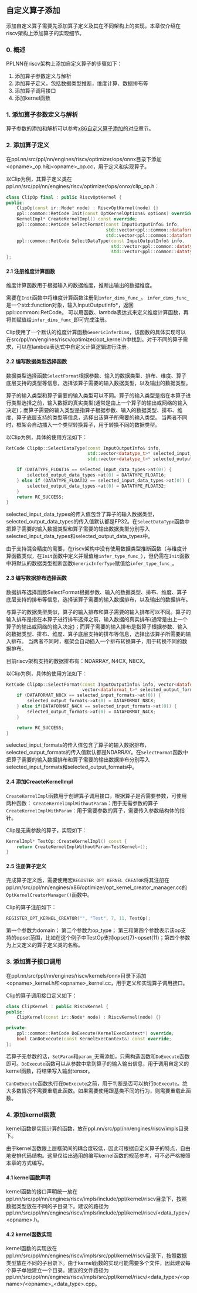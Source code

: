 ## 自定义算子添加
添加自定义算子需要先添加算子定义及其在不同架构上的实现。本章仅介绍在riscv架构上添加算子的实现细节。

### 0. 概述
PPLNN在riscv架构上添加自定义算子的步骤如下：
1. 添加算子参数定义与解析
1. 添加算子定义，包括数据类型推断，维度计算、数据排布等
2. 添加算子调用接口
3. 添加kernel函数

### 1. 添加算子参数定义与解析
算子参数的添加和解析可以参考[x86自定义算子添加](../x86-doc/add_op.md)的对应章节。

### 2. 添加算子定义

在ppl.nn/src/ppl/nn/engines/riscv/optimizer/ops/onnx目录下添加<opname\>_op.h和<opname\>_op.cc，用于定义和实现算子。

以Clip为例，其算子定义类在ppl.nn/src/ppl/nn/engines/riscv/optimizer/ops/onnx/clip_op.h：
``` c++
class ClipOp final : public RiscvOptKernel {
public:
    ClipOp(const ir::Node* node) : RiscvOptKernel(node) {}
    ppl::common::RetCode Init(const OptKernelOptions& options) override;
    KernelImpl* CreateKernelImpl() const override;
    ppl::common::RetCode SelectFormat(const InputOutputInfo& info,
                                      std::vector<ppl::common::dataformat_t>* selected_input_formats,
                                      std::vector<ppl::common::dataformat_t>* selected_output_formats) override;
    ppl::common::RetCode SelectDataType(const InputOutputInfo& info,
                                        std::vector<ppl::common::datatype_t>* selected_input_data_types,
                                        std::vector<ppl::common::datatype_t>* selected_output_data_types) override;
};
```

#### 2.1 注册维度计算函数

维度计算函数用于根据输入的数据维度，推断出输出的数据维度。

需要在`Init`函数中将维度计算函数注册到`infer_dims_func_`。 `infer_dims_func_`是一个std::function对象，输入InputOutputInfo*，返回ppl::common::RetCode。 可以用函数、lambda表达式来定义维度计算函数，再将其赋值给`infer_dims_func_`即可完成注册。

Clip使用了一个默认的维度计算函数`GenericInferDims`，该函数的具体实现可以在src/ppl/nn/engines/riscv/optimizer/opt_kernel.h中找到。对于不同的算子需求，可以在lambda表达式中自定义计算逻辑进行注册。

#### 2.2 编写数据类型选择函数

数据类型选择函数`SelectFormat`根据参数、输入的数据类型、排布、维度、算子底层支持的类型等信息，选择该算子需要的输入数据类型，以及输出的数据类型。

算子的输入类型和算子需要的输入类型可以不同。算子的输入类型是指在本算子进行类型选择之前，输入数据的真实类型(通常是由上一个算子的输出或网络的输入决定)；而算子需要的输入类型是指算子根据参数、输入的数据类型、排布、维度、算子底层支持的类型等信息，选择出该算子所需要的输入类型。 当两者不同时，框架会自动插入一个类型转换算子，用于转换不同的数据类型。

以Clip为例，具体的使用方法如下：
``` c++
RetCode ClipOp::SelectDataType(const InputOutputInfo& info,
                               std::vector<datatype_t>* selected_input_data_types,
                               std::vector<datatype_t>* selected_output_data_types) {

    if (DATATYPE_FLOAT16 == selected_input_data_types->at(0)) {
        selected_output_data_types->at(0) = DATATYPE_FLOAT16;
    } else if (DATATYPE_FLOAT32 == selected_input_data_types->at(0)) {
        selected_output_data_types->at(0) = DATATYPE_FLOAT32;
    }
    return RC_SUCCESS;
}
```

selected_input_data_types的传入值包含了算子的输入数据类型，selected_output_data_types的传入值默认都是FP32。在`SelectDataType`函数中把算子需要的输入数据类型和算子需要的输出数据类型分别写入selected_input_data_types和selected_output_data_types中。

由于支持混合精度的需要，在riscv架构中没有使用数据类型推断函数（与维度计算函数类似，在`Init`函数中定义并赋值给`infer_type_func_`），但仍需在`Init`函数中将默认的数据类型推断函数`GenericInferType`赋值给`infer_type_func_`。

#### 2.3 编写数据排布选择函数

数据排布选择函数SelectFormat根据参数、输入的数据类型、排布、维度、算子底层支持的排布等信息，选择该算子需要的输入数据排布，以及输出的数据排布。

与算子的数据类型类似，算子的输入排布和算子需要的输入排布可以不同。算子的输入排布是指在本算子进行排布选择之前，输入数据的真实排布(通常是由上一个算子的输出或网络的输入决定)；而算子需要的输入排布是指算子根据参数、输入的数据类型、排布、维度、算子底层支持的排布等信息，选择出该算子所需要的输入排布。 当两者不同时，框架会自动插入一个排布转换算子，用于转换不同的数据排布。

目前riscv架构支持的数据排布有：NDARRAY, N4CX, N8CX。

以Clip为例，具体的使用方法如下：
``` c++
RetCode ClipOp::SelectFormat(const InputOutputInfo& info, vector<dataformat_t>* selected_input_formats,
                             vector<dataformat_t>* selected_output_formats) {
    if (DATAFORMAT_N8CX == selected_input_formats->at(0)) {
        selected_output_formats->at(0) = DATAFORMAT_N8CX;
    } else if(DATAFORMAT_N4CX == selected_input_formats->at(0)) {
        selected_output_formats->at(0) = DATAFORMAT_N4CX;
    }

    return RC_SUCCESS;
}
```
selected_input_formats的传入值包含了算子的输入数据排布，selected_output_formats的传入值默认都是NDARRAY。在`SelectFormat`函数中把算子需要的输入数据排布和算子需要的输出数据排布分别写入selected_input_formats和selected_output_formats中。

#### 2.4 添加CreaeteKernelImpl

`CreateKernelImpl`函数用于创建算子调用接口，根据算子是否需要参数，可使用两种函数：
`CreateKernelImplWithoutParam`：用于无需参数的算子
`CreateKernelImplWithParam`：用于需要参数的算子，需要传入参数结构体的指针。

Clip是无需参数的算子，实现如下：
``` c++
KernelImpl* TestOp::CreateKernelImpl() const {
    return CreateKernelImplWithoutParam<TestKernel>();
}
```

#### 2.5 注册算子定义

完成算子定义后，需要使用宏`REGISTER_OPT_KERNEL_CREATOR`将其注册在ppl.nn/src/ppl/nn/engines/x86/optimizer/opt_kernel_creator_manager.cc的`OptKernelCreatorManager()`函数中。

Clip的算子注册如下：
``` c++
REGISTER_OPT_KERNEL_CREATOR("", "Test", 7, 11, TestOp);
```

第一个参数为domain； 第二个参数为op_type； 第三和第四个参数表示该op支持的opset范围，比如在这个例子中TestOp支持opset(7)~opset(11)；第四个参数为上文定义的算子定义类的名称。

### 3. 添加算子接口调用

在ppl.nn/src/ppl/nn/engines/riscv/kernels/onnx目录下添加<opname\>_kernel.h和<opname\>_kernel.cc，用于定义和实现算子调用接口。

Clip的算子调用接口定义如下：
``` c++
class ClipKernel : public RiscvKernel {
public:
    ClipKernel(const ir::Node* node) : RiscvKernel(node) {}

private:
    ppl::common::RetCode DoExecute(KernelExecContext*) override;
    bool CanDoExecute(const KernelExecContext&) const override;
};
```

若算子无参数的话，`SetParam`和`param_`无需添加，只需构造函数和`DoExecute`函数即可。`DoExecute`函数可以从参数中拿到算子的输入输出信息，用于调用自定义的kernel函数，将结果写入输出tensor。

`CanDoExecute`函数执行在`DoExecute`之前，用于判断是否可以执行`DoExecute`。绝大多数情况不需要重载此函数。如果需要使用跟基类不同的行为，则需要重载此函数。

### 4. 添加kernel函数

kernel函数是实现计算的函数，放在ppl.nn/src/ppl/nn/engines/riscv/impls目录下。

由于kernel函数跟上层框架间的耦合度较低，因此可根据自定义算子的特点，自由地安排代码结构。这里仅给出通用的编写kernel函数的规范参考，可不必严格按照本章的方式编写。

#### 4.1 kernel函数声明

kernel函数的接口声明统一放在ppl.nn/src/ppl/nn/engines/riscv/impls/include/ppl/kernel/riscv目录下，按照数据类型放在不同的子目录下。建议的路径为ppl.nn/src/ppl/nn/engines/riscv/impls/include/ppl/kernel/riscv/<data_type\>/<opname\>.h。

#### 4.2 kernel函数实现

kernel函数的实现放在ppl.nn/src/ppl/nn/engines/riscv/impls/src/ppl/kernel/riscv目录下，按照数据类型放在不同的子目录下。由于kernel函数的实现可能需要多个文件，因此建议每个算子单独建立一个目录。建议的文件路径为ppl.nn/src/ppl/nn/engines/riscv/impls/src/ppl/kernel/riscv/<data_type>/<opname\>/<opname\>_<data_type\>.cpp。